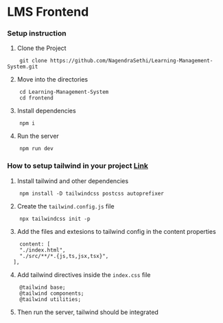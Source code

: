 # LMS Frontend

### Setup instruction

1. Clone the Project
```
    git clone https://github.com/NagendraSethi/Learning-Management-System.git
```

2. Move into the directories
```
    cd Learning-Management-System
    cd frontend
```

3. Install dependencies
```
    npm i
```

4. Run the server
```
    npm run dev
```


### How to setup tailwind in your project [Link](https://tailwindcss.com/docs/guides/vite)

1. Install tailwind and other dependencies
```
    npm install -D tailwindcss postcss autoprefixer
```

2. Create the `tailwind.config.js` file
```
    npx tailwindcss init -p
```

3. Add the files and extesions to tailwind config in the content properties
```
    content: [
    "./index.html",
    "./src/**/*.{js,ts,jsx,tsx}",
  ],
```

4. Add tailwind directives inside the `index.css` file
```
    @tailwind base;
    @tailwind components;
    @tailwind utilities;
```

5. Then run the server, tailwind should be integrated